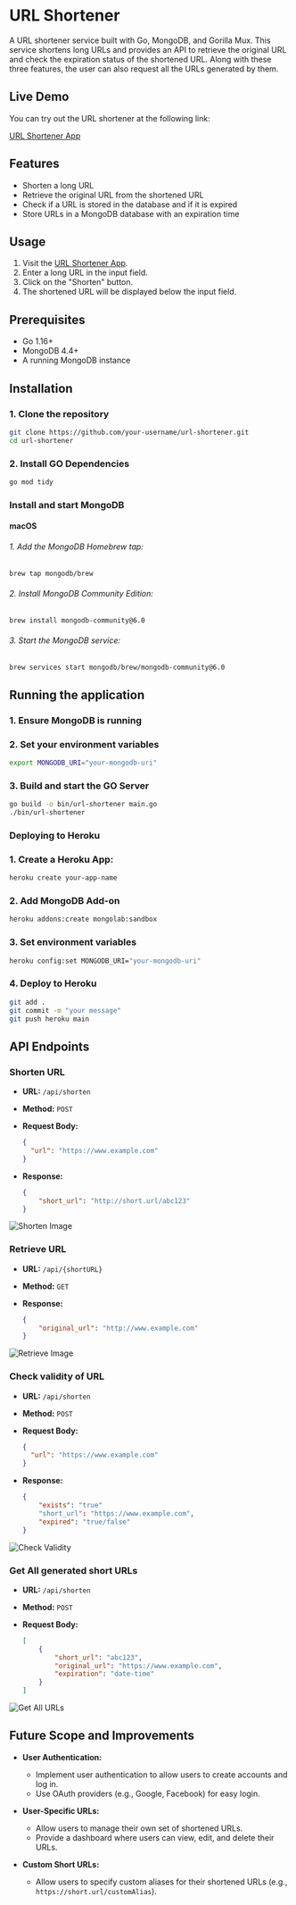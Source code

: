 # URL Shortener

A URL shortener service built with Go, MongoDB, and Gorilla Mux. This service shortens long URLs and provides an API to retrieve the original URL and check the expiration status of the shortened URL. Along with these three features, the user can also request all the URLs generated by them.

## Live Demo

You can try out the URL shortener at the following link:

[URL Shortener App](https://url-shortner-app-c77549506d40.herokuapp.com/)

## Features

- Shorten a long URL
- Retrieve the original URL from the shortened URL
- Check if a URL is stored in the database and if it is expired
- Store URLs in a MongoDB database with an expiration time

## Usage

1. Visit the [URL Shortener App](https://snip-snip-go-2f69a42960b8.herokuapp.com).
2. Enter a long URL in the input field.
3. Click on the "Shorten" button.
4. The shortened URL will be displayed below the input field.

## Prerequisites

- Go 1.16+
- MongoDB 4.4+
- A running MongoDB instance

## Installation

### 1. Clone the repository

```sh
git clone https://github.com/your-username/url-shortener.git
cd url-shortener
```
### 2. Install GO Dependencies

```sh
go mod tidy
```

###  Install and start MongoDB

#### macOS

######  1. Add the MongoDB Homebrew tap:

```sh
brew tap mongodb/brew
```

######  2. Install MongoDB Community Edition:

```sh
brew install mongodb-community@6.0
```

###### 3. Start the MongoDB service:

```sh
brew services start mongodb/brew/mongodb-community@6.0
```

## Running the application

### 1. Ensure MongoDB is running
### 2. Set your environment variables
```sh
export MONGODB_URI="your-mongodb-uri"
```
### 3. Build and start the GO Server
```sh
go build -o bin/url-shortener main.go
./bin/url-shortener
```
### Deploying to Heroku

### 1. Create a Heroku App:
```sh
heroku create your-app-name
```
### 2. Add MongoDB Add-on
```sh
heroku addons:create mongolab:sandbox
```
### 3. Set environment variables
```sh
heroku config:set MONGODB_URI="your-mongodb-uri"
```
### 4. Deploy to Heroku
```sh
git add .
git commit -m "your message"
git push heroku main
```

## API Endpoints

### Shorten URL

- **URL:** `/api/shorten`
- **Method:** `POST`
- **Request Body:**
  ```json
  {
    "url": "https://www.example.com"
  }
  ```

- **Response:**
    ```json
    {
        "short_url": "http://short.url/abc123"
    }
    ```

![Shorten Image](https://i.imgur.com/THymmkd.png)

### Retrieve URL

- **URL:** `/api/{shortURL}`
- **Method:** `GET`


- **Response:** 
    ```json
    {
        "original_url": "http://www.example.com"
    }
    ```

![Retrieve Image](https://i.imgur.com/VUH9yJu.png)

### Check validity of URL


- **URL:** `/api/shorten`
- **Method:** `POST`
- **Request Body:**
  ```json
  {
    "url": "https://www.example.com"
  }
  ```

- **Response:**
    ```json
    {
        "exists": "true"
        "short_url": "https://www.example.com",
        "expired": "true/false"
    }
    ```

![Check Validity](https://imgur.com/a0IE22v.png)

### Get All generated short URLs

- **URL:** `/api/shorten`
- **Method:** `POST`

- **Request Body:**
    ```json
    [
        {
            "short_url": "abc123",
            "original_url": "https://www.example.com",
            "expiration": "date-time"
        }
    ]
    ```

![Get All URLs](https://imgur.com/a6mJ298.png)

## Future Scope and Improvements

- **User Authentication:**
  - Implement user authentication to allow users to create accounts and log in.
  - Use OAuth providers (e.g., Google, Facebook) for easy login.

- **User-Specific URLs:**
  - Allow users to manage their own set of shortened URLs.
  - Provide a dashboard where users can view, edit, and delete their URLs.

- **Custom Short URLs:**
  - Allow users to specify custom aliases for their shortened URLs (e.g., `https://short.url/customAlias`).


